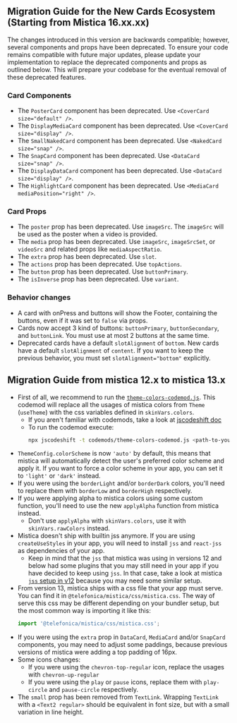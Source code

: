 ## Migration Guide for the New Cards Ecosystem (Starting from Mistica 16.xx.xx)

The changes introduced in this version are backwards compatible; however, several components and props have
been deprecated. To ensure your code remains compatible with future major updates, please update your
implementation to replace the deprecated components and props as outlined below. This will prepare your
codebase for the eventual removal of these deprecated features.

### Card Components

- The `PosterCard` component has been deprecated. Use `<CoverCard size="default" />`.
- The `DisplayMediaCard` component has been deprecated. Use `<CoverCard size="display" />`.
- The `SmallNakedCard` component has been deprecated. Use `<NakedCard size="snap" />`.
- The `SnapCard` component has been deprecated. Use `<DataCard size="snap" />`.
- The `DisplayDataCard` component has been deprecated. Use `<DataCard size="display" />`.
- The `HighlightCard` component has been deprecated. Use `<MediaCard mediaPosition="right" />`.

### Card Props

- The `poster` prop has been deprecated. Use `imageSrc`. The `imageSrc` will be used as the poster when a
  video is provided.
- The `media` prop has been deprecated. Use `imageSrc`, `imageSrcSet`, or `videoSrc` and related props like
  `mediaAspectRatio`.
- The `extra` prop has been deprecated. Use `slot`.
- The `actions` prop has been deprecated. Use `topActions`.
- The `button` prop has been deprecated. Use `buttonPrimary`.
- The `isInverse` prop has been deprecated. Use `variant`.

### Behavior changes

- A card with onPress and buttons will show the Footer, containing the buttons, even if it was set to `false`
  via props.
- Cards now accept 3 kind of buttons: `buttonPrimary`, `buttonSecondary`, and `buttonLink`. You must use at
  most 2 buttons at the same time.
- Deprecated cards have a default `slotAlignment` of `bottom`. New cards have a default `slotAlignment` of
  `content`. If you want to keep the previous behavior, you must set `slotAlignment="bottom"` explicitly.

## Migration Guide from mistica 12.x to mistica 13.x

- First of all, we recommend to run the [`theme-colors-codemod.js`](../codemods/theme-colors-codemod.js). This
  codemod will replace all the usages of mistica colors from `Theme` (`useTheme`) with the css variables
  defined in `skinVars.colors`.
  - If you aren't familiar with codemods, take a look at
    [jscodeshift doc](https://github.com/facebook/jscodeshift)
  - To run the codemod execute:
    ```sh
    npx jscodeshift -t codemods/theme-colors-codemod.js <path-to-your-code>
    ```
- `ThemeConfig.colorScheme` is now `'auto'` by default, this means that mistica will automatically detect the
  user's preferred color scheme and apply it. If you want to force a color scheme in your app, you can set it
  to `'light'` or `'dark'` instead.
- If you were using the `borderLight` and/or `borderDark` colors, you'll need to replace them with `borderLow`
  and `borderHigh` respectively.
- If you were applying alpha to mistica colors using some custom function, you'll need to use the new
  `applyAlpha` function from mistica instead.
  - Don't use `applyAlpha` with `skinVars.colors`, use it with `skinVars.rawColors` instead.
- Mistica doesn't ship with builtin jss anymore. If you are using `createUseStyles` in your app, you will need
  to install `jss` and `react-jss` as dependencies of your app.
  - Keep in mind that the `jss` that mistica was using in versions 12 and below had some plugins that you may
    still need in your app if you have decided to keep using `jss`. In that case, take a look at mistica
    [`jss` setup in v12](https://github.com/Telefonica/mistica-web/blob/v12.13.0/src/jss.tsx#L15-L26) because
    you may need some similar setup.
- From version 13, mistica ships with a css file that your app must serve. You can find it in
  `@telefonica/mistica/css/mistica.css`. The way of serve this css may be different depending on your bundler
  setup, but the most common way is importing it like this:
  ```js
  import '@telefonica/mistica/css/mistica.css';
  ```
- If you were using the `extra` prop in `DataCard`, `MediaCard` and/or `SnapCard` components, you may need to
  adjust some paddings, because previous versions of mistica were adding a top padding of 16px.
- Some icons changes:
  - If you were using the `chevron-top-regular` icon, replace the usages with `chevron-up-regular`
  - If you were using the `play` or `pause` icons, replace them with `play-circle` and `pause-circle`
    respectively.
- The `small` prop has been removed from `TextLink`. Wrapping `TextLink` with a `<Text2 regular>` should be
  equivalent in font size, but with a small variation in line height.
